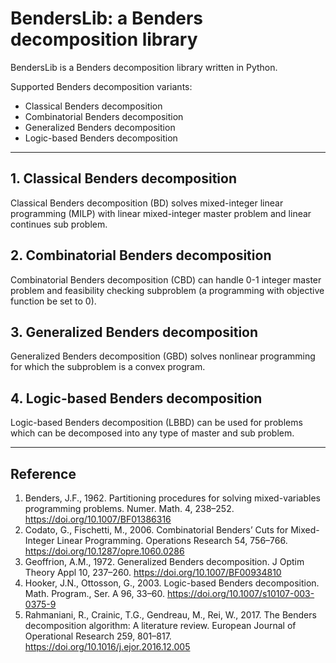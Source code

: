 # BendersLib: a Benders decomposition library
BendersLib is a Benders decomposition library written in Python.

Supported Benders decomposition variants:

- Classical Benders decomposition
- Combinatorial Benders decomposition
- Generalized Benders decomposition
- Logic-based Benders decomposition

---

## 1. Classical Benders decomposition

Classical Benders decomposition (BD) solves mixed-integer linear programming (MILP) with linear mixed-integer master problem and linear continues sub problem.

## 2. Combinatorial Benders decomposition

Combinatorial Benders decomposition (CBD) can handle 0-1 integer master problem and feasibility checking subproblem (a programming with objective function be set to 0).

## 3. Generalized Benders decomposition

Generalized Benders decomposition (GBD) solves nonlinear programming for which the subproblem is a convex program.

## 4. Logic-based Benders decomposition

Logic-based Benders decomposition (LBBD) can be used for problems which can be decomposed into any type of master and sub problem.

---

## Reference

1. Benders, J.F., 1962. Partitioning procedures for solving mixed-variables programming problems. Numer. Math. 4, 238–252. https://doi.org/10.1007/BF01386316
2. Codato, G., Fischetti, M., 2006. Combinatorial Benders’ Cuts for Mixed-Integer Linear Programming. Operations Research 54, 756–766. https://doi.org/10.1287/opre.1060.0286
3. Geoffrion, A.M., 1972. Generalized Benders decomposition. J Optim Theory Appl 10, 237–260. https://doi.org/10.1007/BF00934810
4. Hooker, J.N., Ottosson, G., 2003. Logic-based Benders decomposition. Math. Program., Ser. A 96, 33–60. https://doi.org/10.1007/s10107-003-0375-9
5. Rahmaniani, R., Crainic, T.G., Gendreau, M., Rei, W., 2017. The Benders decomposition algorithm: A literature review. European Journal of Operational Research 259, 801–817. https://doi.org/10.1016/j.ejor.2016.12.005

